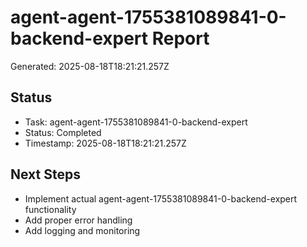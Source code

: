 # agent-agent-1755381089841-0-backend-expert Report

Generated: 2025-08-18T18:21:21.257Z

## Status
- Task: agent-agent-1755381089841-0-backend-expert
- Status: Completed
- Timestamp: 2025-08-18T18:21:21.257Z

## Next Steps
- Implement actual agent-agent-1755381089841-0-backend-expert functionality
- Add proper error handling
- Add logging and monitoring
